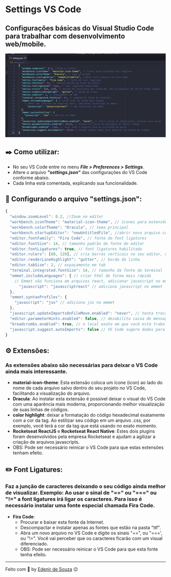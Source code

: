# Settings VS Code
## Configurações básicas do Visual Studio Code para trabalhar com desenvolvimento web/mobile.

![Image VS Code - Settings](Image-VSCode.png)

## :black_nib: Como utilizar:
- No seu VS Code entre no menu ***File > Preferences > Settings***.
- Altere o arquivo ***"settings.json"*** das configurações do VS Code conforme abaixo.
- Cada linha está comentada, explicando sua funcionalidade.

## :dart: Configurando o arquivo "settings.json":

```javascript
{
  "window.zoomLevel": 0.2, //Zoom no editor
  "workbench.iconTheme": "material-icon-theme", // ícones para extensões dos arquivos
  "workbench.colorTheme": "Dracula", // tema principal
  "workbench.startupEditor": "newUntitledFile", //abrir novo arquivo com este nome
  "editor.fontFamily": "Fira Code", // fonte do font ligatures
  "editor.fontSize": 14, // tamanho padrão da fonte do editor
  "editor.fontLigatures": true, // font ligatures habilitado
  "editor.rulers": [80, 120], // cria barras verticais no seu editor, nas colunas 80 e 120, auxiliando o desenvolvedor a saber que está na hora de pular de linha
  "editor.renderLineHighlight": "gutter", // borda da linha
  "editor.tabSize": 2, // espaçamento em tab
  "terminal.integrated.fontSize": 14, // tamanho da fonte do terminal
  "emmet.includeLanguages": { // criar html de forma mais rápida
    // Emmet não funciona em arquivos react, adicionar javascript no emmet
      "javascript": "javascriptreact" // adiciona javascript no emmet
  },
  "emmet.syntaxProfiles": {
    "javascript": "jsx" // adiciona jsx no emmet
  },
  "javascript.updateImportsOnFileMove.enabled": "never", // tenta trocar as importações, alterar para "never"
  "editor.parameterHints.enabled": false, // desabilita caixa de mensagens ao editar código
  "breadcrumbs.enabled": true, // o local exato em que você está trabalhando no seu código é exibido na parte superior do seu editor
  "javascript.suggest.autoImports": false // VS Code sugere dados para importar na edição do código.
}
```

## :gear: Extensões:
### As extensões abaixo são necessárias para deixar o VS Code ainda mais interessante.

- **material-icon-theme**: Esta extensão coloca um ícone (icon) ao lado do nome de cada arquivo salvo dentro do seu projeto no VS Code, facilitando a visualização do arquivo.
- **Dracula**: Ao instalar esta extensão é possível deixar o visual do VS Code com uma aparência mais moderna, proporcionando melhor visualização de suas linhas de códigos.
- **color highlight**: deixar a formatação do código hexadecimal exatamente com a cor da tag. Ao estilizar seu código em um arquivo .css, por exemplo, você terá a cor da tag que está usando no exato momento.
- **Rocketseat ReactJS** e **Rocketseat React Native**: Estes dois plugins foram desenvolvidos pela empresa Rocketseat e ajudam a agilizar a criação de arquivos javascripts.
- OBS: Pode ser necessário reinicar o VS Code para que estas extensões tenham efeito.

## :pencil2: Font Ligatures:
### Faz a junção de caracteres deixando o seu código ainda melhor de visualizar. Exemplo: Ao usar o sinal de "==" ou "==="  ou "!=" a font ligatures irá ligar os caracteres. Para isso é necessário instalar uma fonte especial chamada Fira Code.

- **Fira Code**:
  - Procurar e baixar esta fonte da Internet.
  - Descompactar e instalar apenas as fontes que estão na pasta "ttf".
  - Abra um novo arquivo no VS Code e digite os sinais "==", ou "===', ou "!=". Você vai perceber que os caracteres ficarão com um visual diferenciado.
  - OBS: Pode ser necessário reinicar o VS Code para que esta fonte tenha efeito.

---
Feito com 🧡 by [Edenir de Souza](https://github.com/edenex) 😉
